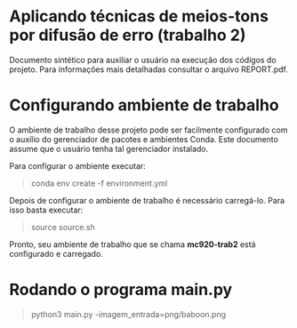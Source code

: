 # Aplicando técnicas de meios-tons por difusão de erro (trabalho 2)
Documento sintético para auxiliar o usuário na execução dos códigos do projeto. Para informações mais detalhadas consultar o arquivo REPORT.pdf.

# Configurando ambiente de trabalho
O ambiente de trabalho desse projeto pode ser facilmente configurado com o auxílio do gerenciador de pacotes e ambientes Conda. Este documento assume que o usuário tenha tal gerenciador instalado.

Para configurar o ambiente executar:

> conda env create -f environment.yml

Depois de configurar o ambiente de trabalho é necessário carregá-lo. Para isso basta executar:

> source source.sh

Pronto, seu ambiente de trabalho que se chama **mc920-trab2** está configurado e carregado.

# Rodando o programa main.py

> python3 main.py -imagem_entrada=png/baboon.png
